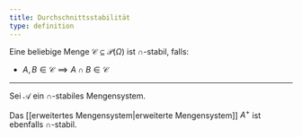 ```yaml
---
title: Durchschnittsstabilität
type: definition
---
```


Eine beliebige Menge $\mathcal{C} \subseteq \mathcal{P}(\Omega)$ ist $\cap$-stabil, falls:
- $A, B \in \mathcal{C} \implies A \cap B \in \mathcal{C}$

---

Sei $\mathcal{A}$ ein $\cap$-stabiles Mengensystem.

Das [[erweitertes Mengensystem|erweiterte Mengensystem]] $A^+$ ist ebenfalls $\cap$-stabil.